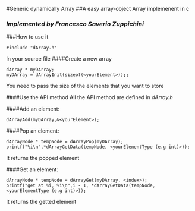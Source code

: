 #Generic dynamically Array 
##A easy array-object Array implemenent in c

### *Implemented by Francesco Saverio Zuppichini*

###How to use it
```
#include "dArray.h" 
```
In your source file 
####Create a new array
```
dArray * myDArray;
myDArray = dArrayInit(sizeof(<yourElement>));;
```
You need to pass the size of the elements that you want to store

####Use the API method 
All the API method are defined in *dArray.h*

####Add an element:

```
dArrayAdd(myDArray,&<yourElement>);
```

####Pop an element:

```
dArrayNode * tempNode = dArrayPop(myDArray);
printf("%i\n",*dArrayGetData(tempNode, <yourElementType (e.g int)>));
```
It returns the popped element

####Get an element:

```
dArrayNode * tempNode = dArrayGet(myDArray, <index>);
printf("get at %i, %i\n",i - 1, *dArrayGetData(tempNode, <yourElementType (e.g int)>));
```
It returns the getted element

